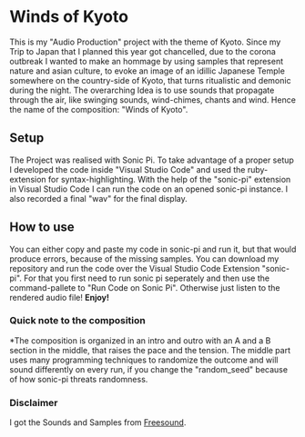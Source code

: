 # Winds of Kyoto

This is my "Audio Production" project with the theme of Kyoto. Since my Trip to Japan that I planned this year got chancelled, due to the corona outbreak I wanted to make an hommage by using samples that represent nature and asian culture, to evoke an image of an idillic
Japanese Temple somewhere on the country-side of Kyoto, that turns ritualistic and demonic during the night. The overarching Idea is to use
sounds that propagate through the air, like swinging sounds, wind-chimes, chants and wind. Hence the name of the composition: "Winds of Kyoto".

## Setup

The Project was realised with Sonic Pi. To take advantage of a proper setup I developed the code inside "Visual Studio Code" and used the ruby-extension for syntax-highlighting. With the help of the "sonic-pi" extension in Visual Studio Code I can run the code on an opened sonic-pi instance. I also recorded a final "wav" for the final display.

## How to use

You can either copy and paste my code in sonic-pi and run it, but that would produce errors, because of the missing samples.
You can download my repository and run the code over the Visual Studio Code Extension "sonic-pi". For that you first need to run sonic pi seperately and then use the command-pallete to "Run Code on Sonic Pi". Otherwise just listen to the rendered audio file!
**Enjoy!**

### Quick note to the composition

*The composition is organized in an intro and outro with an A and a B section in the middle, that raises the pace and the tension.
The middle part uses many programming techniques to randomize the outcome and will sound differently on every run, if you change the "random_seed" because of how sonic-pi threats randomness.

### Disclaimer

I got the Sounds and Samples from [Freesound](https://freesound.org/). 
